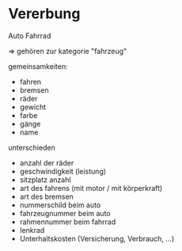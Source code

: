 # Vererbung

Auto
Fahrrad

=> gehören zur kategorie "fahrzeug"

gemeinsamkeiten:
* fahren
* bremsen
* räder
* gewicht
* farbe
* gänge
* name

unterschieden
* anzahl der räder
* geschwindigkeit (leistung)
* sitzplatz anzahl
* art des fahrens (mit motor / mit körperkraft)
* art des bremsen
* nummerschild beim auto
* fahrzeugnummer beim auto
* rahmennummer beim fahrrad
* lenkrad
* Unterhaltskosten (Versicherung, Verbrauch, ...)